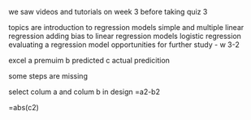 we saw videos and tutorials on week 3 before taking quiz 3

topics are
introduction to regression models
simple and multiple linear regression
adding bias to linear regression models
logistic regression
evaluating a regression model
opportunities for further study - w 3-2


excel
a premuim
b predicted
c actual predicition

some steps are missing


select colum a and colum b
in design
=a2-b2


=abs(c2)